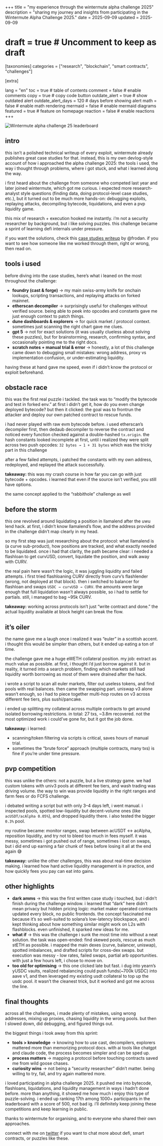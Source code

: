 +++
title = "my experience through the wintermute alpha challenge 2025"
description = "sharing my journey and insights from participating in the Wintermute Alpha Challenge 2025."
date = 2025-09-09
updated = 2025-09-09
# draft = true  # Uncomment to keep as draft

[taxonomies]
categories = ["research", "blockchain", "smart contracts", "challenges"] 

[extra]

lang = "en"
toc = true  # table of contents
comment = false  # enable comments
copy = true  # copy code button
outdate_alert = true  # show outdated alert
outdate_alert_days = 120  # days before showing alert
math = false  # enable math rendering
mermaid = false  # enable mermaid diagrams
featured = true  # feature on homepage
reaction = false  # enable reactions
+++

![Wintermute alpha challenge 25 leaderboard](/wintermute-challenge-25/leaderboard.png)

## intro

this isn’t a polished technical writeup of every exploit, wintermute already publishes great case studies for that. instead, this is my own devlog-style account of how i approached the alpha challenge 2025: the tools i used, the way i thought through problems, where i got stuck, and what i learned along the way.

i first heard about the challenge from someone who competed last year and later joined wintermute, which got me curious. i expected more research-analyst style questions (finding data, doing protocol-level case studies, etc.), but it turned out to be much more hands-on: debugging exploits, replaying attacks, decompiling bytecode, liquidations, and even a pvp liquidity game.

this mix of research + execution hooked me instantly. i’m not a security researcher by background, but i like solving puzzles. this challenge became a sprint of learning defi internals under pressure.

if you want the solutions, check this [case studies writeup](https://github.com/Frodan/wintermute-alpha-2025-writeups) by @frodan. if you want to see how someone like me worked through them, right or wrong, then read on.

## tools i used

before diving into the case studies, here’s what i leaned on the most throughout the challenge:

- **foundry (cast & forge)** → my main swiss-army knife for onchain lookups, scripting transactions, and replaying attacks on forked mainnet.
- **etherscan decompiler** → surprisingly useful for challenges without verified source. being able to peek into opcodes and constants gave me just enough context to patch things.
- **dune dashboards & explorers** → for quick market / protocol context. sometimes just scanning the right chart gave me clues.
- **gpt 5** → not for exact solutions (it was usually clueless about solving these puzzles), but for brainstorming, research, confirming syntax, and occasionally pointing me to the right docs.
- **scratch notes + manual trial & error** → honestly, a lot of this challenge came down to debugging small mistakes: wrong address, proxy vs implementation confusion, or under-estimating liquidity.

having these at hand gave me speed, even if i didn’t know the protocol or exploit beforehand.

## obstacle race

this was the first real puzzle i tackled. the task was to “modify the bytecode and test in forked env.” at first i didn’t get it, how do you even change deployed bytecode? but then it clicked: the goal was to frontrun the attacker and deploy our own patched contract to rescue funds.

i had never played with raw evm bytecode before. i used etherscan’s decompiler first, then dedaub decompiler to reverse the contract and noticed every function checked against a double-hashed `tx.origin`. the hash constants looked incomplete at first, until i realized they were split across two push opcodes: `32 bytes → 1 + 31 bytes` which was the tricky part in this challenge

after a few failed attempts, i patched the constants with my own address, redeployed, and replayed the attack successfully.

**takeaway:** this was my crash course in how far you can go with just bytecode + opcodes. i learned that even if the source isn’t verified, you still have options.

the same concept applied to the “rabbithole” challenge as well

## before the storm

this one revolved around liquidating a position in llamalend after the uwu lend hack. at first, i didn’t know llamalend’s flow, and the address provided in the challenge didn’t map clearly in my head.

so my first step was just researching about the protocol: what llamalend is (a curve sub-product), how positions are tracked, and what exactly needed to be liquidated. once i had that clarity, the path became clear: i needed a flashloan to get curvUSD, convert, liquidate the position, and walk away with CURV.

the real pain here wasn’t the logic, it was juggling liquidity and failed attempts. i first tried flashloaning CURV directly from curv’s flashlender (wrong, not deployed at that block). then i switched to balancer for flashloan and swaps `USDC → curvUSD → CURV`. the amounts were large enough that full liquidation wasn’t always possible, so i had to settle for partials. still, i managed to bag ~95k CURV.

**takeaway:** working across protocols isn’t just “write contract and done.” the actual liquidity available at block height can break the flow.

## it’s oiler

the name gave me a laugh once i realized it was “euler” in a scottish accent. i thought this would be simpler than others, but it ended up eating a ton of time.

the challenge gave me a huge eWETH collateral position. my job: extract as much value as possible. at first, i thought i’d just borrow against it. but in reality, it turned into a search problem, finding which markets still had liquidity worth borrowing as most of them were drained after the hack.

i wrote a script to scan all euler markets, filter out useless tokens, and find pools with real balances. then came the swapping part. uniswap v3 alone wasn’t enough, so i had to piece together multi-hop routes on v3 across different fee tiers, plus sushi/pancake.

i ended up splitting my collateral across multiple contracts to get around isolated borrowing restrictions. in total: 27 txs, ~3.8m recovered. not the most optimized work i could’ve gone for, but it got the job done.

**takeaway:** i learned:

- scanning/token filtering via scripts is critical, saves hours of manual trial.
- sometimes the “brute force” approach (multiple contracts, many txs) is fine if you’re under time pressure.

## pvp competition

this was unlike the others: not a puzzle, but a live strategy game. we had custom tokens with univ3 pools at different fee tiers, and wash trading was driving volume. the way to win was provide liquidity in the right ranges and farm fees or do FCFS challenge.

i debated writing a script but with only 3–4 days left, i went manual. i inspected pools, spotted low-liquidity but decent-volume ones (like `acUSDT/acAlpha 0.05%`), and dropped liquidity there. i also tested the bigger `0.3%` pool.

my routine became: monitor ranges, swap between acUSDT ↔ acAlpha, reposition liquidity, and try not to bleed too much in fees myself. it was messy, sometimes i got pushed out of range, sometimes i lost on swaps, but i did end up earning a fair chunk of fees before losing it all at the end again 😅

**takeaway:** unlike the other challenges, this was about real-time decision making. i learned how hard active liquidity management is in practice, and how quickly fees you pay can eat into gains.

## other highlights

- **dark amms** → this was the first written case study i touched, but i didn’t finish during the challenge window. i learned that “dark” here didn’t mean privacy but hidden pricing logic: market maker operated contracts updated every block, no public frontends. the concept fascinated me because it’s so well-suited to solana’s low-latency blockspace, and i kept thinking about how something similar might work on L2s with flashblocks. even unfinished, it sparked new ideas for me.
- **what if** → this was the challenge i sunk the most time into without a neat solution. the task was open-ended: find skewed pools, rescue as much stETH as possible. i mapped the main dexes (curve, balancer, uniswap), spotted imbalances, and drafted scripts for cross-dex swaps. but execution was messy - low rates, failed swaps, partial arb opportunities. with just a few hours left, i chose to move on.
- **too old for optimising** → this one clicked late but fast. i dug into yearn’s yUSDC vaults, realized rebalancing could push funds(~700k USDC) into aave v1, and then leveraged my existing usdt collateral to top up the usdc pool. it wasn’t the cleanest trick, but it worked and got me across the line.

## final thoughts

across all the challenges, i made plenty of mistakes, using wrong addresses, mixing up proxies, chasing liquidity in the wrong pools. but then I slowed down, did debugging, and figured things out.

the biggest things i took away from this sprint:

- **tools > knowledge** → knowing how to use cast, decompilers, explorers mattered more than memorizing protocol docs. with ai tools like chatgpt and claude code, the process becomes simpler and can be sped up.
- **process matters** → mapping a protocol before touching contracts saved me from wild goose chases.
- **curiosity wins** → not being a “security researcher” didn’t matter. being willing to try, fail, and try again mattered more.

i loved participating in alpha challenge 2025. it pushed me into bytecode, flashloans, liquidations, and liquidity management in ways i hadn’t done before. more than anything, it showed me how much i enjoy this type of puzzle-solving. i ended up ranking 17th among 1000+ participants in the leaderboard with a score of 500, not bad ig. i’ll definitely keep joining these competitions and keep learning in public.

thanks to wintermute for organising, and to everyone who shared their own approaches.

connect with me on [twitter](https://twitter.com/0xdhruva) if you want to chat more about defi, smart contracts, or puzzles like these.
